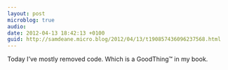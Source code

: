 ```yaml
---
layout: post
microblog: true
audio: 
date: 2012-04-13 18:42:13 +0100
guid: http://samdeane.micro.blog/2012/04/13/t190857436096237568.html
---
```

Today I’ve mostly removed code. Which is a GoodThing™ in my book.
